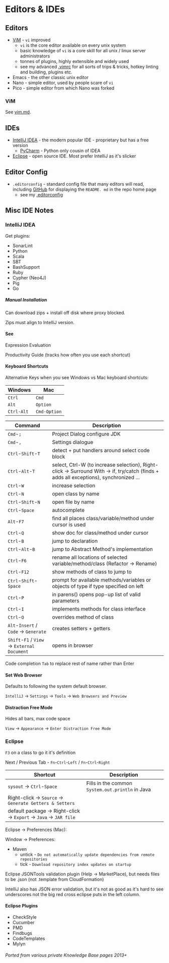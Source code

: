 # Editors & IDEs

## Editors

- [ViM](vim.md) - `vi` improved
  - `vi` is the core editor available on every unix system
  - basic knowledge of `vi` is a core skill for all unix / linux server administrators
  - tonnes of plugins, highly extensible and widely used
  - see my advanced [.vimrc](https://github.com/HariSekhon/DevOps-Bash-tools/blob/master/configs/.vimrc) for all
    sorts of trips & tricks, hotkey linting and building, plugins etc.
- Emacs - the other classic unix editor
- Nano - simple editor, used by people scare of `vi`
- Pico - simple editor from which Nano was forked

### ViM

See [vim.md](vim.md).

## IDEs

- [IntelliJ IDEA](intellij.md) - the modern popular IDE - proprietary but has a free version
  - [PyCharm](https://www.jetbrains.com/pycharm/) - Python only cousin of IDEA
- [Eclipse](https://www.eclipse.org/) - open source IDE. Most prefer IntelliJ as it's slicker

## Editor Config

- `.editorconfig` - standard config file that many editors will read, including [GitHub](github.md) for displaying the `README.
  md` in the repo home page
  - see my [.editorconfig](https://github.com/HariSekhon/DevOps-Bash-tools/blob/master/configs/.editorconfig)

## Misc IDE Notes

### IntelliJ IDEA

Get plugins:

- SonarLint
- Python
- Scala
- SBT
- BashSupport
- Ruby
- Cypher (Neo4J)
- Pig
- Go

##### Manual Installation

Can download zips + install off disk where proxy blocked.

Zips must align to IntelliJ version.

#### See

Expression Evaluation

Productivity Guide (tracks how often you use each shortcut)

#### Keyboard Shortcuts

Alternative Keys when you see Windows vs Mac keyboard shortcuts:

| Windows    | Mac          |
|------------|--------------|
| `Ctrl`     | `Cmd`        |
| `Alt`      | `Option`     |
| `Ctrl-Alt` | `Cmd-Option` |

| Command                                      | Description                                                                                                                            |
|----------------------------------------------|----------------------------------------------------------------------------------------------------------------------------------------|
| `Cmd`-`;`                                    | Project Dialog configure JDK                                                                                                           |
| `Cmd`-`,`                                    | Settings dialogue                                                                                                                      |
| `Ctrl`-`Shift`-`T`                           | detect + put handlers around select code block                                                                                         |
| `Ctrl`-`Alt`-`T`                             | select, Ctrl-W (to increase selection),  Right-click -> Surround With -> if, try/catch (finds + adds all exceptions), synchronized ... |
| `Ctrl`-`W`                                   | increase selection                                                                                                                     |
| `Ctrl`-`N`                                   | open class by name                                                                                                                     |
| `Ctrl`-`Shift`-`N`                           | open file by name                                                                                                                      |
| `Ctrl`-`Space`                               | autocomplete                                                                                                                           |
| `Alt`-`F7`                                   | find all places class/variable/method under cursor is used                                                                             |
| `Ctrl`-`Q`                                   | show doc for class/method under cursor                                                                                                 |
| `Ctrl`-`B`                                   | jump to declaration                                                                                                                    |
| `Ctrl`-`Alt`-`B`                             | jump to Abstract Method's implementation                                                                                               |
| `Ctrl`-`F6`                                  | rename all locations of selected variable/method/class (Refactor -> Rename)                                                            |
| `Ctrl`-`F12`                                 | show methods of class to jump to                                                                                                       |
| `Ctrl`-`Shift`-`Space`                       | prompt for available methods/variables or objects of type if type specified on left                                                    |
| `Ctrl`-`P`                                   | in parens() opens pop-up list of valid parameters                                                                                      |
| `Ctrl`-`I`                                   | implements methods for class interface                                                                                                 |
| `Ctrl`-`O`                                   | overrides method of class                                                                                                              |
| `Alt`-`Insert` / `Code` -> `Generate`        | creates setters + getters                                                                                                              |
| `Shift`-`F1` / `View` -> `External Document` | opens in browser                                                                                                                       |

Code completion `Tab` to replace rest of name rather than Enter

#### Set Web Browser

Defaults to following the system default browser.

`IntelliJ` -> `Settings` -> `Tools` -> `Web Browsers and Preview`

#### Distraction Free Mode

Hides all bars, max code space

`View` -> `Appearance` -> `Enter Distraction Free Mode`

### Eclipse

`F3` on a class to go it it's definition

Next / Previous Tab - `Fn`-`Ctrl`-`Left` / `Fn`-`Ctrl`-`Right`

| Shortcut                                                     | Description                                      |
|--------------------------------------------------------------|--------------------------------------------------|
| `sysout` -> `Ctrl`-`Space`                                   | Fills in the common `System.out.println` in Java |
| Right-click -> `Source` -> `Generate Getters & Setters`      |                                                  |
| default package -> Right-click -> `Export` -> `Java` -> `JAR file` |                                                  |

Eclipse -> Preferences (Mac):

Window -> Preferences:
  - Maven
    - untick - `Do not automatically update dependencies from remote repositories`
    - tick   - `Download repository index updates on startup`

Eclipse JSONTools validation plugin (Help -> MarketPlace), but needs files to be .json (not .template from CloudFormation)

IntelliJ also has JSON error validation, but it's not as good as it's hard to see underscores not the big red cross eclipse puts in the left column.

#### Eclipse Plugins

- CheckStyle
- Cucumber
- PMD
- Findbugs
- CodeTemplates
- Mylyn

###### Ported from various private Knowledge Base pages 2013+
